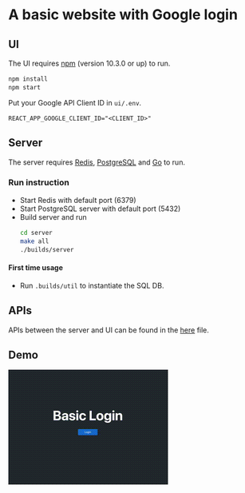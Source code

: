 # A basic website with Google login

## UI

The UI requires [npm](https://www.npmjs.com/) (version 10.3.0 or up) to run.

```bash
npm install
npm start
```

Put your Google API Client ID in `ui/.env`.

```
REACT_APP_GOOGLE_CLIENT_ID="<CLIENT_ID>"
```

## Server
The server requires [Redis](https://redis.io/docs/install/install-redis/), [PostgreSQL](https://www.postgresql.org/) and [Go](https://go.dev/) to run.

### Run instruction
- Start Redis with default port (6379)
- Start PostgreSQL server with default port (5432)
- Build server and run
    ```bash
    cd server
    make all
    ./builds/server
    ```

#### First time usage
- Run `.builds/util` to instantiate the SQL DB.


## APIs

APIs between the server and UI can be found in the [here](./postman_collection.json) file.


## Demo

![Working demo](demo.gif)


